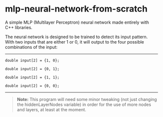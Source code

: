 # mlp-neural-network-from-scratch
A simple MLP (Multilayer Perceptron) neural network made entirely with C++ libraries.

The neural network is designed to be trained to detect its input pattern. With two inputs that are either 1 or 0, it will output to the four possible combinations of the input:

---

```
double input[2] = {1, 0};
```

```
double input[2] = {0, 1};
```

```
double input[2] = {1, 1};
```

```
double input[2] = {0, 0};
```

---

> **Note:** This program will need some minor tweaking (not just changing the hiddenLayerNodes variable) in order for the use of more nodes and layers, at least at the moment.
